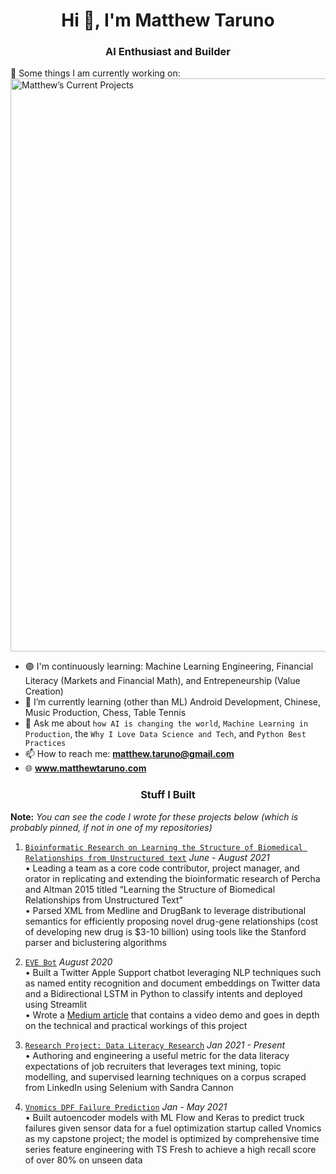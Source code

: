 <h1 align="center">Hi 👋, I'm Matthew Taruno</h1>
<h3 align="center">AI Enthusiast and Builder </h3>

<!--
**mtaruno/mtaruno** is a ✨ _special_ ✨ repository because its `README.md` (this file) appears on your GitHub profile.
-->

🔭 Some things I am currently working on:
<img width="917" alt="Matthew’s Current Projects" src="https://user-images.githubusercontent.com/44710581/128583976-02fbbfbc-f40e-4cdc-8d51-97af1b746ece.png">

- 🟣 I'm continuously learning: Machine Learning Engineering, Financial Literacy (Markets and Financial Math), and Entrepeneurship (Value Creation)
- 🌱 I’m currently learning (other than ML) Android Development, Chinese, Music Production, Chess, Table Tennis
- 💬 Ask me about `how AI is changing the world`, `Machine Learning in Production`, the `Why I Love Data Science and Tech`, and `Python Best Practices`
- 📫 How to reach me: **matthew.taruno@gmail.com**
- 🌐 **www.matthewtaruno.com**
<!-- <h3 align="left">Tools and Frameworks:</h3> -->
<!-- <a href="https://www.tensorflow.org" target="_blank"> -->


<h3 align="center">Stuff I Built</h3>

**Note:** _You can see the code I wrote for these projects below (which is probably pinned, if not in one of my repositories)_

1. [`Bioinformatic Research on Learning the Structure of Biomedical Relationships from Unstructured text`](https://github.com/jdahhan/Stem-Away-group-5) _June - August 2021_\
•	Leading a team as a core code contributor, project manager, and orator in replicating and extending the bioinformatic research of Percha and Altman 2015 titled “Learning the Structure of Biomedical Relationships from Unstructured Text”\
•	Parsed XML from Medline and DrugBank to leverage distributional semantics for efficiently proposing novel drug-gene relationships (cost of developing new drug is $3-10 billion) using tools like the Stanford parser and biclustering algorithms

2. [`EVE Bot`](https://github.com/mtaruno/eve-bot) _August 2020_ \
•	Built a Twitter Apple Support chatbot leveraging NLP techniques such as named entity recognition and document embeddings on Twitter data and a Bidirectional LSTM in Python to classify intents and deployed using Streamlit\
•	Wrote a [Medium article](https://towardsdatascience.com/complete-guide-to-building-a-chatbot-with-spacy-and-deep-learning-d18811465876) that contains a video demo and goes in depth on the technical and practical workings of this project

3. [`Research Project: Data Literacy Research`](https://github.com/mtaruno/data-literacy-research) _Jan 2021 - Present_ \
•	Authoring and engineering a useful metric for the data literacy expectations of job recruiters that leverages text mining, topic modelling, and supervised learning techniques on a corpus scraped from LinkedIn using Selenium with Sandra Cannon

4. [`Vnomics DPF Failure Prediction`](https://github.com/mtaruno/Vnomics) _Jan - May 2021_ \
•	Built autoencoder models with ML Flow and Keras to predict truck failures given sensor data for a fuel optimization startup called Vnomics as my capstone project; the model is optimized by comprehensive time series feature engineering with TS Fresh to achieve a high recall score of over 80% on unseen data
